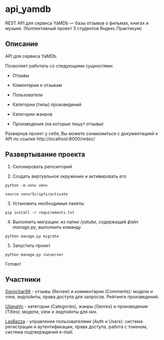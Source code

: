 # api_yamdb
REST API для сервиса YaMDb — базы отзывов о фильмах, книгах и музыке. (Коллективный проект 3 студентов Яндекс.Практикум)


## Описание

API для сервиса YaMDb.

Позволяет работать со следующими сущностями:

- Отзывы 

- Коментарии к отзывам

- Пользователи 

- Категории (типы) произведений

- Категории жанров

- Произведения (на которые пишут отзывы)

Развернув проект у себя, Вы можете ознакомиться с документацией к API по ссылке http://localhost:8000/redoc/

## Развертывание проекта 
1. Склонировать репозиторий

2. Создать виртуальное окружение и активировать его
```
python -m venv venv

source venv/Scripts/activate
```
3. Установить необходимые пакеты
```
pip install -r requirements.txt
```
4. Выполнить миграции: из папки */yatube*, содержащей *файл manage.py*, выполнить команду
```
python manage.py migrate
```
5. Запустить проект
```
python manage.py runserver
```
Готово! 

## Участники 
[Sgonchar89](https://github.com/Sgonchar89) - отзывы (Review) и комментарии (Comments): модели и view, эндпойнты, права доступа для запросов. Рейтинги произведений.

[UlianaVo](https://github.com/UlianaVo) - категории (Categories), жанры (Genres) и произведения (Titles): модели, view и эндпойнты для них.

[LasBazza](https://github.com/LasBazza) - управление пользователями (Auth и Users): система регистрации и аутентификации, права доступа, работа с токеном, система подтверждения e-mail.
